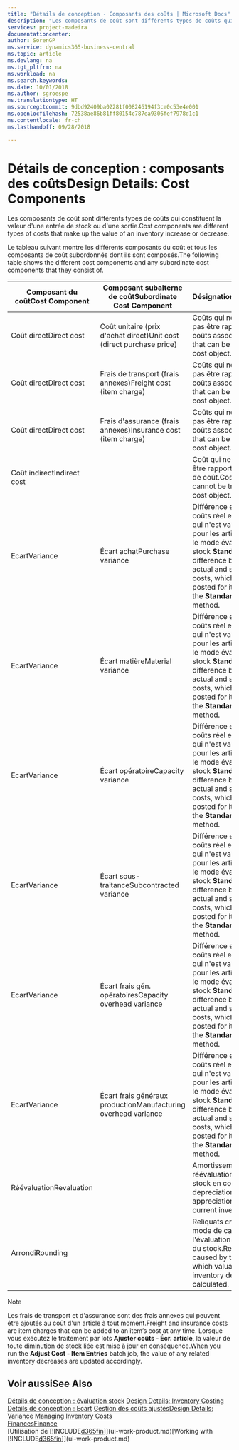 ```yaml
---
title: "Détails de conception - Composants des coûts | Microsoft Docs"
description: "Les composants de coût sont différents types de coûts qui constituent la valeur d'une entrée de stock ou d'une sortie."
services: project-madeira
documentationcenter: 
author: SorenGP
ms.service: dynamics365-business-central
ms.topic: article
ms.devlang: na
ms.tgt_pltfrm: na
ms.workload: na
ms.search.keywords: 
ms.date: 10/01/2018
ms.author: sgroespe
ms.translationtype: HT
ms.sourcegitcommit: 9dbd92409ba02281f008246194f3ce0c53e4e001
ms.openlocfilehash: 72538ae86b81ff80154c787ea9306fef7978d1c1
ms.contentlocale: fr-ch
ms.lasthandoff: 09/28/2018

---
```

# <a name="design-details-cost-components"></a><span data-ttu-id="f37f4-103">Détails de conception : composants des coûts</span><span class="sxs-lookup"><span data-stu-id="f37f4-103">Design Details: Cost Components</span></span>
<span data-ttu-id="f37f4-104">Les composants de coût sont différents types de coûts qui constituent la valeur d'une entrée de stock ou d'une sortie.</span><span class="sxs-lookup"><span data-stu-id="f37f4-104">Cost components are different types of costs that make up the value of an inventory increase or decrease.</span></span>  

 <span data-ttu-id="f37f4-105">Le tableau suivant montre les différents composants du coût et tous les composants de coût subordonnés dont ils sont composés.</span><span class="sxs-lookup"><span data-stu-id="f37f4-105">The following table shows the different cost components and any subordinate cost components that they consist of.</span></span>  

|<span data-ttu-id="f37f4-106">Composant du coût</span><span class="sxs-lookup"><span data-stu-id="f37f4-106">Cost Component</span></span>|<span data-ttu-id="f37f4-107">Composant subalterne de coût</span><span class="sxs-lookup"><span data-stu-id="f37f4-107">Subordinate Cost Component</span></span>|<span data-ttu-id="f37f4-108">Désignation</span><span class="sxs-lookup"><span data-stu-id="f37f4-108">Description</span></span>|  
|--------------------|--------------------------------|---------------------------------------|  
|<span data-ttu-id="f37f4-109">Coût direct</span><span class="sxs-lookup"><span data-stu-id="f37f4-109">Direct cost</span></span>|<span data-ttu-id="f37f4-110">Coût unitaire (prix d'achat direct)</span><span class="sxs-lookup"><span data-stu-id="f37f4-110">Unit cost (direct purchase price)</span></span>|<span data-ttu-id="f37f4-111">Coûts qui ne peuvent pas être rapportés à des coûts associés.</span><span class="sxs-lookup"><span data-stu-id="f37f4-111">Cost that can be traced to a cost object.</span></span>|  
|<span data-ttu-id="f37f4-112">Coût direct</span><span class="sxs-lookup"><span data-stu-id="f37f4-112">Direct cost</span></span>|<span data-ttu-id="f37f4-113">Frais de transport (frais annexes)</span><span class="sxs-lookup"><span data-stu-id="f37f4-113">Freight cost (item charge)</span></span>|<span data-ttu-id="f37f4-114">Coûts qui ne peuvent pas être rapportés à des coûts associés.</span><span class="sxs-lookup"><span data-stu-id="f37f4-114">Cost that can be traced to a cost object.</span></span>|  
|<span data-ttu-id="f37f4-115">Coût direct</span><span class="sxs-lookup"><span data-stu-id="f37f4-115">Direct cost</span></span>|<span data-ttu-id="f37f4-116">Frais d'assurance (frais annexes)</span><span class="sxs-lookup"><span data-stu-id="f37f4-116">Insurance cost (item charge)</span></span>|<span data-ttu-id="f37f4-117">Coûts qui ne peuvent pas être rapportés à des coûts associés.</span><span class="sxs-lookup"><span data-stu-id="f37f4-117">Cost that can be traced to a cost object.</span></span>|  
|<span data-ttu-id="f37f4-118">Coût indirect</span><span class="sxs-lookup"><span data-stu-id="f37f4-118">Indirect cost</span></span>||<span data-ttu-id="f37f4-119">Coût qui ne peut pas être rapporté à un objet de coût.</span><span class="sxs-lookup"><span data-stu-id="f37f4-119">Cost that cannot be traced to a cost object.</span></span>|  
|<span data-ttu-id="f37f4-120">Ecart</span><span class="sxs-lookup"><span data-stu-id="f37f4-120">Variance</span></span>|<span data-ttu-id="f37f4-121">Écart achat</span><span class="sxs-lookup"><span data-stu-id="f37f4-121">Purchase variance</span></span>|<span data-ttu-id="f37f4-122">Différence entre les coûts réel et standard, qui n'est validée que pour les articles utilisant le mode évaluation stock **Standard**.</span><span class="sxs-lookup"><span data-stu-id="f37f4-122">The difference between actual and standard costs, which is only posted for items using the **Standard** costing method.</span></span>|  
|<span data-ttu-id="f37f4-123">Ecart</span><span class="sxs-lookup"><span data-stu-id="f37f4-123">Variance</span></span>|<span data-ttu-id="f37f4-124">Écart matière</span><span class="sxs-lookup"><span data-stu-id="f37f4-124">Material variance</span></span>|<span data-ttu-id="f37f4-125">Différence entre les coûts réel et standard, qui n'est validée que pour les articles utilisant le mode évaluation stock **Standard**.</span><span class="sxs-lookup"><span data-stu-id="f37f4-125">The difference between actual and standard costs, which is only posted for items using the **Standard** costing method.</span></span>|  
|<span data-ttu-id="f37f4-126">Ecart</span><span class="sxs-lookup"><span data-stu-id="f37f4-126">Variance</span></span>|<span data-ttu-id="f37f4-127">Écart opératoire</span><span class="sxs-lookup"><span data-stu-id="f37f4-127">Capacity variance</span></span>|<span data-ttu-id="f37f4-128">Différence entre les coûts réel et standard, qui n'est validée que pour les articles utilisant le mode évaluation stock **Standard**.</span><span class="sxs-lookup"><span data-stu-id="f37f4-128">The difference between actual and standard costs, which is only posted for items using the **Standard** costing method.</span></span>|  
|<span data-ttu-id="f37f4-129">Ecart</span><span class="sxs-lookup"><span data-stu-id="f37f4-129">Variance</span></span>|<span data-ttu-id="f37f4-130">Écart sous-traitance</span><span class="sxs-lookup"><span data-stu-id="f37f4-130">Subcontracted variance</span></span>|<span data-ttu-id="f37f4-131">Différence entre les coûts réel et standard, qui n'est validée que pour les articles utilisant le mode évaluation stock **Standard**.</span><span class="sxs-lookup"><span data-stu-id="f37f4-131">The difference between actual and standard costs, which is only posted for items using the **Standard** costing method.</span></span>|  
|<span data-ttu-id="f37f4-132">Ecart</span><span class="sxs-lookup"><span data-stu-id="f37f4-132">Variance</span></span>|<span data-ttu-id="f37f4-133">Écart frais gén. opératoires</span><span class="sxs-lookup"><span data-stu-id="f37f4-133">Capacity overhead variance</span></span>|<span data-ttu-id="f37f4-134">Différence entre les coûts réel et standard, qui n'est validée que pour les articles utilisant le mode évaluation stock **Standard**.</span><span class="sxs-lookup"><span data-stu-id="f37f4-134">The difference between actual and standard costs, which is only posted for items using the **Standard** costing method.</span></span>|  
|<span data-ttu-id="f37f4-135">Ecart</span><span class="sxs-lookup"><span data-stu-id="f37f4-135">Variance</span></span>|<span data-ttu-id="f37f4-136">Écart frais généraux production</span><span class="sxs-lookup"><span data-stu-id="f37f4-136">Manufacturing overhead variance</span></span>|<span data-ttu-id="f37f4-137">Différence entre les coûts réel et standard, qui n'est validée que pour les articles utilisant le mode évaluation stock **Standard**.</span><span class="sxs-lookup"><span data-stu-id="f37f4-137">The difference between actual and standard costs, which is only posted for items using the **Standard** costing method.</span></span>|  
|<span data-ttu-id="f37f4-138">Réévaluation</span><span class="sxs-lookup"><span data-stu-id="f37f4-138">Revaluation</span></span>||<span data-ttu-id="f37f4-139">Amortissement ou réévaluation de la valeur stock en cours.</span><span class="sxs-lookup"><span data-stu-id="f37f4-139">A depreciation or appreciation of the current inventory value.</span></span>|  
|<span data-ttu-id="f37f4-140">Arrondi</span><span class="sxs-lookup"><span data-stu-id="f37f4-140">Rounding</span></span>||<span data-ttu-id="f37f4-141">Reliquats créés par le mode de calcul de l'évaluation des sorties du stock.</span><span class="sxs-lookup"><span data-stu-id="f37f4-141">Residuals caused by the way in which valuation of inventory decreases are calculated.</span></span>|  

> [!NOTE]  
>  <span data-ttu-id="f37f4-142">Les frais de transport et d'assurance sont des frais annexes qui peuvent être ajoutés au coût d'un article à tout moment.</span><span class="sxs-lookup"><span data-stu-id="f37f4-142">Freight and insurance costs are item charges that can be added to an item’s cost at any time.</span></span> <span data-ttu-id="f37f4-143">Lorsque vous exécutez le traitement par lots **Ajuster coûts - Écr. article**, la valeur de toute diminution de stock liée est mise à jour en conséquence.</span><span class="sxs-lookup"><span data-stu-id="f37f4-143">When you run the **Adjust Cost - Item Entries** batch job, the value of any related inventory decreases are updated accordingly.</span></span>  

## <a name="see-also"></a><span data-ttu-id="f37f4-144">Voir aussi</span><span class="sxs-lookup"><span data-stu-id="f37f4-144">See Also</span></span>  
 <span data-ttu-id="f37f4-145">[Détails de conception : évaluation stock](design-details-inventory-costing.md) </span><span class="sxs-lookup"><span data-stu-id="f37f4-145">[Design Details: Inventory Costing](design-details-inventory-costing.md) </span></span>  
 <span data-ttu-id="f37f4-146">[Détails de conception : Ecart](design-details-variance.md) [Gestion des coûts ajustés](finance-manage-inventory-costs.md)</span><span class="sxs-lookup"><span data-stu-id="f37f4-146">[Design Details: Variance](design-details-variance.md) [Managing Inventory Costs](finance-manage-inventory-costs.md)</span></span>  
 [<span data-ttu-id="f37f4-147">Finances</span><span class="sxs-lookup"><span data-stu-id="f37f4-147">Finance</span></span>](finance.md)  
 <span data-ttu-id="f37f4-148">[Utilisation de [!INCLUDE[d365fin](includes/d365fin_md.md)]](ui-work-product.md)</span><span class="sxs-lookup"><span data-stu-id="f37f4-148">[Working with [!INCLUDE[d365fin](includes/d365fin_md.md)]](ui-work-product.md)</span></span>  

